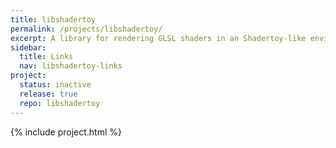 ```yaml
---
title: libshadertoy
permalink: /projects/libshadertoy/
excerpt: A library for rendering GLSL shaders in an Shadertoy-like environment
sidebar:
  title: Links
  nav: libshadertoy-links
project:
  status: inactive
  release: true
  repo: libshadertoy
---
```


{% include project.html %}
